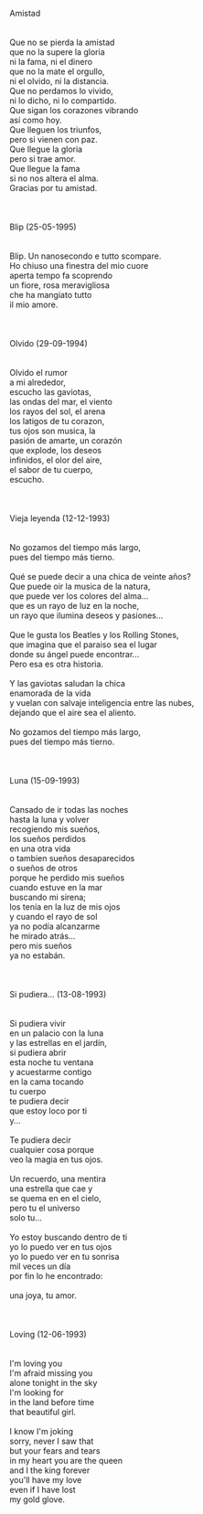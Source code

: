 Amistad<br /><br /><br />Que no se pierda la amistad<br />que no la supere la gloria<br />ni la fama, ni el dinero<br />que no la mate el orgullo,<br />ni el olvido, ni la distancia.<br />Que no perdamos lo vivido,<br />ni lo dicho, ni lo compartido.<br />Que sigan los corazones vibrando<br />as&iacute; como hoy.<br />Que lleguen los triunfos,<br />pero si vienen con paz.<br />Que llegue la gloria<br />pero si trae amor.<br />Que llegue la fama<br />si no nos altera el alma.<br />Gracias por tu amistad.<br /><br /><br /><br />Blip (25-05-1995)<br /><br /><br />Blip. Un nanosecondo e tutto scompare.<br />Ho chiuso una finestra del mio cuore<br />aperta tempo fa scoprendo<br />un fiore, rosa meravigliosa<br />che ha mangiato tutto<br />il mio amore.<br /><br /><br /><br />Olvido (29-09-1994)<br /><br /><br />Olvido el rumor<br />a mi alrededor,<br />escucho las gaviotas,<br />las ondas del mar, el viento<br />los rayos del sol, el arena<br />los latigos de tu corazon,<br />tus ojos son musica, la<br />pasi&oacute;n de amarte, un coraz&oacute;n<br />que explode, los deseos<br />infinidos, el olor del aire,<br />el sabor de tu cuerpo,<br />escucho.<br /><br /><br /><br />Vieja leyenda (12-12-1993)<br /><br /><br />No gozamos del tiempo m&aacute;s largo,<br />pues del tiempo m&aacute;s tierno.<br /><br />Qu&eacute; se puede decir a una chica de veinte a&ntilde;os?<br />Que puede oir la musica de la natura,<br />que puede ver los colores del alma...<br />que es un rayo de luz en la noche,<br />un rayo que ilumina deseos y pasiones...<br /><br />Que le gusta los Beatles y los Rolling Stones,<br />que imagina que el paraiso sea el lugar<br />donde su &aacute;ngel puede encontrar...<br />Pero esa es otra historia.<br /><br />Y las gaviotas saludan la chica<br />enamorada de la vida<br />y vuelan con salvaje inteligencia entre las nubes,<br />dejando que el aire sea el aliento.<br /><br />No gozamos del tiempo m&aacute;s largo,<br />pues del tiempo m&aacute;s tierno.<br /><br /><br /><br />Luna (15-09-1993)<br /><br /><br />Cansado de ir todas las noches<br />hasta la luna y volver<br />recogiendo mis sue&ntilde;os,<br />los sue&ntilde;os perdidos<br />en una otra vida<br />o tambien sue&ntilde;os desaparecidos<br />o sue&ntilde;os de otros<br />porque he perdido mis sue&ntilde;os<br />cuando estuve en la mar<br />buscando mi sirena;<br />los ten&iacute;a en la luz de mis ojos<br />y cuando el rayo de sol<br />ya no pod&iacute;a alcanzarme<br />he mirado atr&aacute;s...<br />pero mis sue&ntilde;os<br />ya no estab&aacute;n.<br /><br /><br /><br />Si pudiera... (13-08-1993)<br /><br /><br />Si pudiera vivir<br />en un palacio con la luna<br />y las estrellas en el jard&iacute;n,<br />si pudiera abrir<br />esta noche tu ventana<br />y acuestarme contigo<br />en la cama tocando<br />tu cuerpo<br />te pudiera decir<br />que estoy loco por ti<br />y...<br /><br />Te pudiera decir<br />cualquier cosa porque<br />veo la magia en tus ojos.<br /><br />Un recuerdo, una mentira<br />una estrella que cae y<br />se quema en en el cielo,<br />pero tu el universo<br />solo tu...<br /><br />Yo estoy buscando dentro de ti<br />yo lo puedo ver en tus ojos<br />yo lo puedo ver en tu sonrisa<br />mil veces un d&iacute;a<br />por fin lo he encontrado:<br /><br />una joya, tu amor.<br /><br /><br /><br />Loving (12-06-1993)<br /><br /><br />I'm loving you<br />I'm afraid missing you<br />alone tonight in the sky<br />I'm looking for<br />in the land before time<br />that beautiful girl.<br /><br />I know I'm joking<br />sorry, never I saw that<br />but your fears and tears<br />in my heart you are the queen<br />and I the king forever<br />you'll have my love<br />even if I have lost <br />my gold glove.
